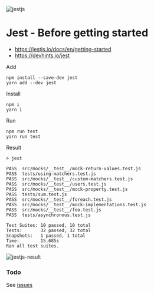 ![jestjs](https://user-images.githubusercontent.com/1257048/86019741-59a3e880-b9fd-11ea-98df-ffed33906839.png)

# Jest - Before getting started

- https://jestjs.io/docs/en/getting-started
- https://devhints.io/jest

Add

    npm install --save-dev jest
    yarn add --dev jest

Install

    npm i
    yarn i

Run

    npm run test
    yarn run test

Result

    > jest

    PASS  src/mocks/__test__/mock-return-values.test.js
    PASS  tests/using-matchers.test.js
    PASS  src/mocks/__test__/custom-matchers.test.js
    PASS  src/mocks/__test__/users.test.js
    PASS  src/mocks/__test__/mock-property.test.js
    PASS  tests/sum.test.js
    PASS  src/mocks/__test__/foreach.test.js
    PASS  src/mocks/__test__/mock-implementations.test.js
    PASS  src/mocks/__test__/foo.test.js
    PASS  tests/asynchronous.test.js

    Test Suites: 10 passed, 10 total
    Tests:       32 passed, 32 total
    Snapshots:   1 passed, 1 total
    Time:        15.685s
    Ran all test suites.

![jestjs-result](https://user-images.githubusercontent.com/1257048/86019758-61638d00-b9fd-11ea-9df3-91104ab02376.png)



### Todo

See [issues](https://github.com/flaviomicheletti/jest-before-getting-started/issues)